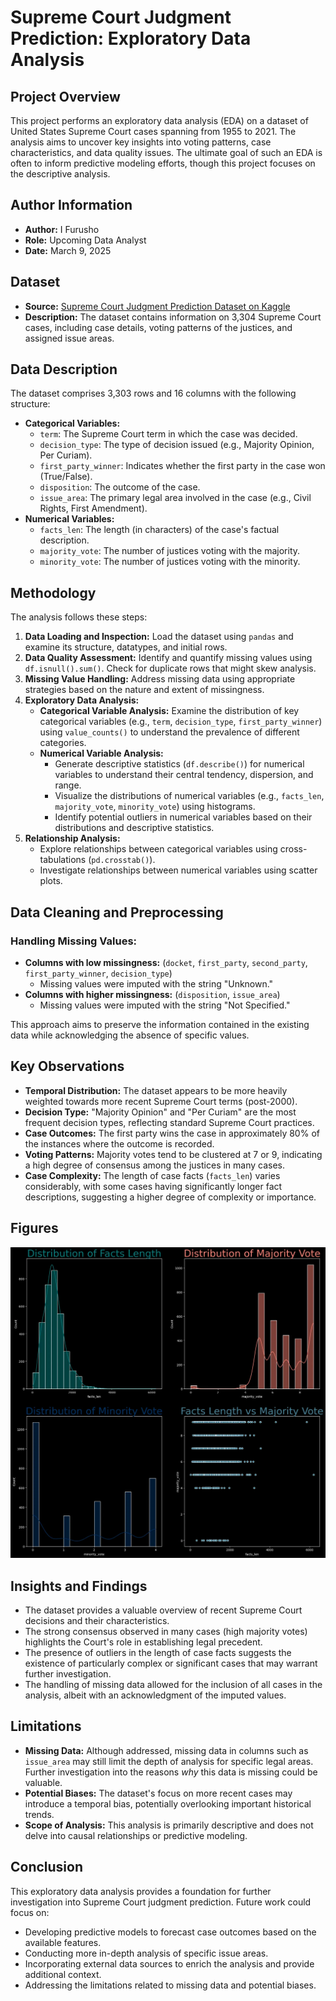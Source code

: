 # Supreme Court Judgment Prediction: Exploratory Data Analysis

## Project Overview

This project performs an exploratory data analysis (EDA) on a dataset of United States Supreme Court cases spanning from 1955 to 2021. The analysis aims to uncover key insights into voting patterns, case characteristics, and data quality issues.  The ultimate goal of such an EDA is often to inform predictive modeling efforts, though this project focuses on the descriptive analysis.

## Author Information

*   **Author:** I Furusho
*   **Role:** Upcoming Data Analyst
*   **Date:** March 9, 2025

## Dataset

*   **Source:** [Supreme Court Judgment Prediction Dataset on Kaggle](https://www.kaggle.com/datasets/deepcontractor/supreme-court-judgment-prediction)
*   **Description:** The dataset contains information on 3,304 Supreme Court cases, including case details, voting patterns of the justices, and assigned issue areas.

## Data Description

The dataset comprises 3,303 rows and 16 columns with the following structure:

*   **Categorical Variables:**
    *   `term`:  The Supreme Court term in which the case was decided.
    *   `decision_type`: The type of decision issued (e.g., Majority Opinion, Per Curiam).
    *   `first_party_winner`: Indicates whether the first party in the case won (True/False).
    *   `disposition`:  The outcome of the case.
    *   `issue_area`: The primary legal area involved in the case (e.g., Civil Rights, First Amendment).
*   **Numerical Variables:**
    *   `facts_len`: The length (in characters) of the case's factual description.
    *   `majority_vote`: The number of justices voting with the majority.
    *   `minority_vote`: The number of justices voting with the minority.

## Methodology

The analysis follows these steps:

1.  **Data Loading and Inspection:** Load the dataset using `pandas` and examine its structure, datatypes, and initial rows.
2.  **Data Quality Assessment:** Identify and quantify missing values using `df.isnull().sum()`.  Check for duplicate rows that might skew analysis.
3.  **Missing Value Handling:** Address missing data using appropriate strategies based on the nature and extent of missingness.
4.  **Exploratory Data Analysis:**
    *   **Categorical Variable Analysis:** Examine the distribution of key categorical variables (e.g., `term`, `decision_type`, `first_party_winner`) using `value_counts()` to understand the prevalence of different categories.
    *   **Numerical Variable Analysis:**
        *   Generate descriptive statistics (`df.describe()`) for numerical variables to understand their central tendency, dispersion, and range.
        *   Visualize the distributions of numerical variables (e.g., `facts_len`, `majority_vote`, `minority_vote`) using histograms.
        *   Identify potential outliers in numerical variables based on their distributions and descriptive statistics.
5.  **Relationship Analysis:**
    *   Explore relationships between categorical variables using cross-tabulations (`pd.crosstab()`).
    *   Investigate relationships between numerical variables using scatter plots.

## Data Cleaning and Preprocessing

### Handling Missing Values:

*   **Columns with low missingness:** (`docket`, `first_party`, `second_party`, `first_party_winner`, `decision_type`)
    *   Missing values were imputed with the string "Unknown."
*   **Columns with higher missingness:** (`disposition`, `issue_area`)
    *   Missing values were imputed with the string "Not Specified."

This approach aims to preserve the information contained in the existing data while acknowledging the absence of specific values.

## Key Observations

*   **Temporal Distribution:** The dataset appears to be more heavily weighted towards more recent Supreme Court terms (post-2000).
*   **Decision Type:**  "Majority Opinion" and "Per Curiam" are the most frequent decision types, reflecting standard Supreme Court practices.
*   **Case Outcomes:** The first party wins the case in approximately 80% of the instances where the outcome is recorded.
*   **Voting Patterns:** Majority votes tend to be clustered at 7 or 9, indicating a high degree of consensus among the justices in many cases.
*   **Case Complexity:** The length of case facts (`facts_len`) varies considerably, with some cases having significantly longer fact descriptions, suggesting a higher degree of complexity or importance.

## Figures
![alt text](figs.webp)

## Insights and Findings

*   The dataset provides a valuable overview of recent Supreme Court decisions and their characteristics.
*   The strong consensus observed in many cases (high majority votes) highlights the Court's role in establishing legal precedent.
*   The presence of outliers in the length of case facts suggests the existence of particularly complex or significant cases that may warrant further investigation.
*   The handling of missing data allowed for the inclusion of all cases in the analysis, albeit with an acknowledgment of the imputed values.

## Limitations

*   **Missing Data:**  Although addressed, missing data in columns such as `issue_area` may still limit the depth of analysis for specific legal areas.  Further investigation into the reasons *why* this data is missing could be valuable.
*   **Potential Biases:**  The dataset's focus on more recent cases may introduce a temporal bias, potentially overlooking important historical trends.
*   **Scope of Analysis:**  This analysis is primarily descriptive and does not delve into causal relationships or predictive modeling.

## Conclusion

This exploratory data analysis provides a foundation for further investigation into Supreme Court judgment prediction. Future work could focus on:

*   Developing predictive models to forecast case outcomes based on the available features.
*   Conducting more in-depth analysis of specific issue areas.
*   Incorporating external data sources to enrich the analysis and provide additional context.
*   Addressing the limitations related to missing data and potential biases.

